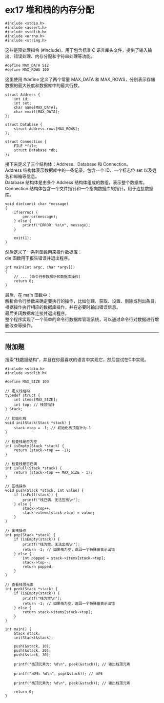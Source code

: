 # ex17 堆和栈的内存分配  
~~~
#include <stdio.h>
#include <assert.h>
#include <stdlib.h>
#include <errno.h>
#include <string.h>
~~~
这些是预处理指令 (#include)，用于包含标准 C 语言库头文件，提供了输入输出、错误处理、内存分配和字符串处理等功能。  
~~~
#define MAX_DATA 512
#define MAX_ROWS 100

~~~
这里使用 #define 定义了两个常量 MAX_DATA 和 MAX_ROWS，分别表示存储数据的最大长度和数据库中的最大行数。  


~~~
struct Address {
    int id;
    int set;
    char name[MAX_DATA];
    char email[MAX_DATA];
};

struct Database {
    struct Address rows[MAX_ROWS];
};

struct Connection {
    FILE *file;
    struct Database *db;
};

~~~
接下来定义了三个结构体：Address、Database 和 Connection。  
Address 结构体表示数据库中的一条记录，包含一个 ID、一个标志位 set 以及姓名和邮箱等信息。  
Database 结构体是由多个 Address 结构体组成的数组，表示整个数据库。  
Connection 结构体包含一个文件指针和一个指向数据库的指针，用于连接数据库。  
~~~ 
void die(const char *message)
{
    if(errno) {
        perror(message);
    } else {
        printf("ERROR: %s\n", message);
    }

    exit(1);
}

~~~
然后定义了一系列函数用来操作数据库：  
die 函数用于报告错误并退出程序。  
	
	
~~~
int main(int argc, char *argv[])
{
    // ... (命令行参数解析和数据库操作)
    return 0;
}
~~~
最后，在 main 函数中：  
解析命令行参数来确定要执行的操作，比如创建、获取、设置、删除或列出条目。  
根据操作执行相应的数据库操作，并在必要时输出错误信息。  
最后关闭数据库连接并退出程序。  
整个程序实现了一个简单的命令行数据库管理系统，可以通过命令行对数据进行增删改查等操作。  
	
	

***
## 附加题  
搜索“栈数据结构”，并且在你最喜欢的语言中实现它，然后尝试在C中实现。  
~~~
#include <stdio.h>
#include <stdlib.h>

#define MAX_SIZE 100

// 定义栈结构
typedef struct {
    int items[MAX_SIZE];
    int top; // 栈顶指针
} Stack;

// 初始化栈
void initStack(Stack *stack) {
    stack->top = -1; // 初始化栈顶指针为-1
}

// 检查栈是否为空
int isEmpty(Stack *stack) {
    return (stack->top == -1);
}

// 检查栈是否已满
int isFull(Stack *stack) {
    return (stack->top == MAX_SIZE - 1);
}

// 压栈操作
void push(Stack *stack, int value) {
    if (isFull(stack)) {
        printf("栈已满，无法压栈\n");
    } else {
        stack->top++;
        stack->items[stack->top] = value;
    }
}

// 出栈操作
int pop(Stack *stack) {
    if (isEmpty(stack)) {
        printf("栈为空，无法出栈\n");
        return -1; // 如果栈为空，返回一个特殊值表示出错
    } else {
        int popped = stack->items[stack->top];
        stack->top--;
        return popped;
    }
}

// 查看栈顶元素
int peek(Stack *stack) {
    if (isEmpty(stack)) {
        printf("栈为空\n");
        return -1; // 如果栈为空，返回一个特殊值表示出错
    } else {
        return stack->items[stack->top];
    }
}

int main() {
    Stack stack;
    initStack(&stack);

    push(&stack, 10);
    push(&stack, 20);
    push(&stack, 30);

    printf("栈顶元素为: %d\n", peek(&stack)); // 输出栈顶元素

    printf("出栈: %d\n", pop(&stack)); // 出栈

    printf("栈顶元素为: %d\n", peek(&stack)); // 输出栈顶元素

    return 0;
}
~~~